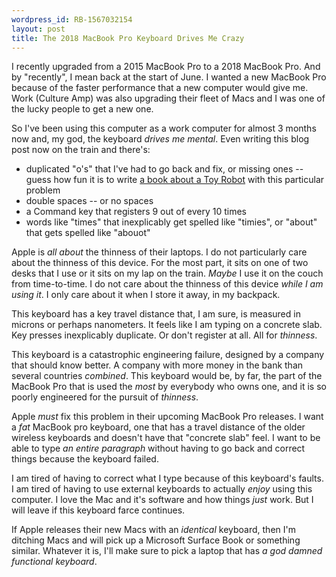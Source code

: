 ```yaml
---
wordpress_id: RB-1567032154
layout: post
title: The 2018 MacBook Pro Keyboard Drives Me Crazy
---
```


I recently upgraded from a 2015 MacBook Pro to a 2018 MacBook Pro. And by
"recently", I mean back at the start of June. I wanted a new MacBook Pro because of the faster performance that a new computer would give me. Work (Culture Amp) was also upgrading their fleet of Macs and I was one of the lucky people to get a new one.

So I've been using this computer as a work computer for almost 3 months now and, my god, the keyboard _drives me mental_. Even writing this blog post now on the train and there's:

* duplicated "o's" that I've had to go back and fix, or missing ones -- guess how fun it is to write [a book about a Toy Robot](https://leanpub.com/elixir-toyrobot) with this particular problem
* double spaces -- or no spaces
* a Command key that registers 9 out of every 10 times
* words like "times" that inexplicably get spelled like "timies", or "about" that gets spelled like "abouot"

Apple is _all about_ the thinness of their laptops. I do not particularly care about the thinness of this device. For the most part, it sits on one of two desks that I use or it sits on my lap on the train. _Maybe_ I use it on the couch from time-to-time. I do not care about the thinness of this device _while I am using it_. I only care about it when I store it away, in my backpack.

This keyboard has a key travel distance that, I am sure, is measured in microns or perhaps nanometers. It feels like I am typing on a concrete slab. Key presses inexplicably duplicate. Or don't register at all. All for _thinness_.

This keyboard is a catastrophic engineering failure, designed by a company that should know better. A company with more money in the bank than several countries _combined_. This keyboard would be, by far, the part of the MacBook Pro that is used the _most_ by everybody who owns one, and it is so poorly engineered for the pursuit of _thinness_.

Apple _must_ fix this problem in their upcoming MacBook Pro releases. I want a _fat_ MacBook pro keyboard, one that has a travel distance of the older wireless keyboards and doesn't have that "concrete slab" feel. I want to be able to type _an entire paragraph_ without having to go back and correct things because the keyboard failed.

I am tired of having to correct what I type because of this keyboard's faults. I am tired of having to use external keyboards to actually _enjoy_ using this computer. I love the Mac and it's software and how things _just_ work. But I will leave if this keyboard farce continues.

If Apple releases their new Macs with an _identical_ keyboard, then I'm ditching Macs and will pick up a Microsoft Surface Book or something similar. Whatever it is, I'll make sure to pick a laptop that has _a god damned functional keyboard_.
